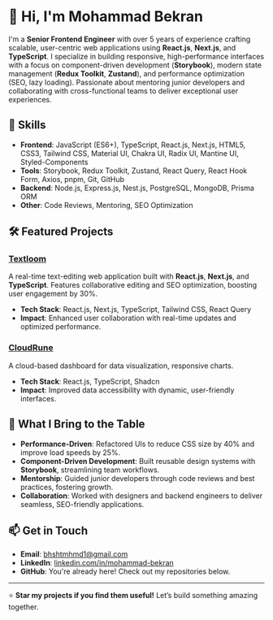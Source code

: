 # 👋 Hi, I'm Mohammad Bekran

I'm a **Senior Frontend Engineer** with over 5 years of experience crafting scalable, user-centric web applications using **React.js**, **Next.js**, and **TypeScript**. I specialize in building responsive, high-performance interfaces with a focus on component-driven development (**Storybook**), modern state management (**Redux Toolkit**, **Zustand**), and performance optimization (SEO, lazy loading). Passionate about mentoring junior developers and collaborating with cross-functional teams to deliver exceptional user experiences.

## 🚀 Skills

- **Frontend**: JavaScript (ES6+), TypeScript, React.js, Next.js, HTML5, CSS3, Tailwind CSS, Material UI, Chakra UI, Radix UI, Mantine UI, Styled-Components
- **Tools**: Storybook, Redux Toolkit, Zustand, React Query, React Hook Form, Axios, pnpm, Git, GitHub
- **Backend**: Node.js, Express.js, Nest.js, PostgreSQL, MongoDB, Prisma ORM
- **Other**: Code Reviews, Mentoring, SEO Optimization

## 🛠️ Featured Projects

### [Textloom](https://github.com/MohammadBekran/textloom)
A real-time text-editing web application built with **React.js**, **Next.js**, and **TypeScript**. Features collaborative editing and SEO optimization, boosting user engagement by 30%.
- **Tech Stack**: React.js, Next.js, TypeScript, Tailwind CSS, React Query
- **Impact**: Enhanced user collaboration with real-time updates and optimized performance.

### [CloudRune](https://github.com/MohammadBekran/cloudrune)
A cloud-based dashboard for data visualization, responsive charts.
- **Tech Stack**: React.js, TypeScript, Shadcn
- **Impact**: Improved data accessibility with dynamic, user-friendly interfaces.

## 🌟 What I Bring to the Table
- **Performance-Driven**: Refactored UIs to reduce CSS size by 40% and improve load speeds by 25%.
- **Component-Driven Development**: Built reusable design systems with **Storybook**, streamlining team workflows.
- **Mentorship**: Guided junior developers through code reviews and best practices, fostering growth.
- **Collaboration**: Worked with designers and backend engineers to deliver seamless, SEO-friendly applications.

## 📫 Get in Touch
- **Email**: [bhshtmhmd1@gmail.com](mailto:bhshtmhmd1@gmail.com)
- **LinkedIn**: [linkedin.com/in/mohammad-bekran](https://www.linkedin.com/in/mohammad-bekran)
- **GitHub**: You're already here! Check out my repositories below.

---

⭐ **Star my projects if you find them useful!** Let’s build something amazing together.
